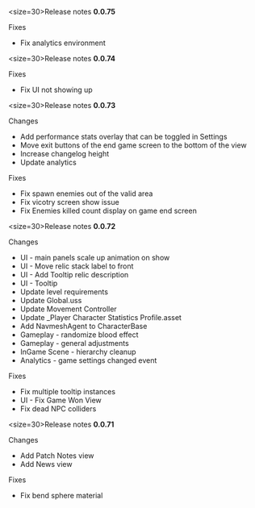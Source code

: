 <size=30>Release notes <b>0.0.75</b></size>

Fixes
- Fix analytics environment

<size=30>Release notes <b>0.0.74</b></size>

Fixes
- Fix UI not showing up

<size=30>Release notes <b>0.0.73</b></size>

Changes
- Add performance stats overlay that can be toggled in Settings
- Move exit buttons of the end game screen to the bottom of the view
- Increase changelog height
- Update analytics

Fixes
- Fix spawn enemies out of the valid area
- Fix vicotry screen show issue 
- Fix Enemies killed count display on game end screen

<size=30>Release notes <b>0.0.72</b></size>

Changes
- UI - main panels scale up animation on show
- UI - Move relic stack label to front
- UI - Add Tooltip relic description
- UI - Tooltip
- Update level requirements
- Update Global.uss
- Update Movement Controller
- Update _Player Character Statistics Profile.asset
- Add NavmeshAgent to CharacterBase
- Gameplay - randomize blood effect
- Gameplay - general adjustments
- InGame Scene - hierarchy cleanup
- Analytics - game settings changed event

Fixes
- Fix multiple tooltip instances
- UI - Fix Game Won View
- Fix dead NPC colliders

<size=30>Release notes <b>0.0.71</b></size>

Changes
- Add Patch Notes view
- Add News view

Fixes
- Fix bend sphere material
